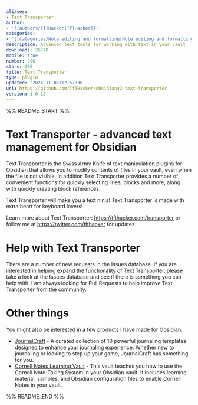 ```yaml
---
aliases:
- Text Transporter
author:
- '[[authors/TfTHacker|TfTHacker]]'
categories:
- '[[categories/Note editing and formatting|Note editing and formatting]]'
description: Advanced text tools for working with text in your vault
downloads: 25770
mobile: true
number: 296
stars: 205
title: Text Transporter
type: plugin
updated: '2024-11-06T12:57:30'
url: https://github.com/TfTHacker/obsidian42-text-transporter
version: 1.0.12
---
```


%% README_START %%

# Text Transporter - advanced text management for Obsidian

Text Transporter is the Swiss Army Knife of text manipulation plugins for Obsidian that allows you to modify contents of files in your vault, even when the file is not visible. In addition Text Transporter provides a number of convenient functions for quickly selecting lines, blocks and more, along with quickly creating block references.

Text Transporter will make you a text ninja! Text Transporter is made with extra heart for keyboard lovers!

Learn more about Text Transporter: https://tfthacker.com/transporter or follow me at https://twitter.com/tfthacker for updates.

# Help with Text Transporter

There are a number of new requests in the Issues database. If you are interested in helping expand the functionality of Text Transporter, please take a look at the Issues database and see if there is something you can help with. I am always looking for Pull Requests to help improve Text Transporter from the community.

# Other things

You might also be interested in a few products I have made for Obsidian:


- [JournalCraft](https://tfthacker.com/jco) - A curated collection of 10 powerful journaling templates designed to enhance your journaling experience. Whether new to journaling or looking to step up your game, JournalCraft has something for you.
- [Cornell Notes Learning Vault](https://tfthacker.com/cornell-notes) - This vault teaches you how to use the Cornell Note-Taking System in your Obsidian vault. It includes learning material, samples, and Obsidian configuration files to enable Cornell Notes in your vault.

%% README_END %%